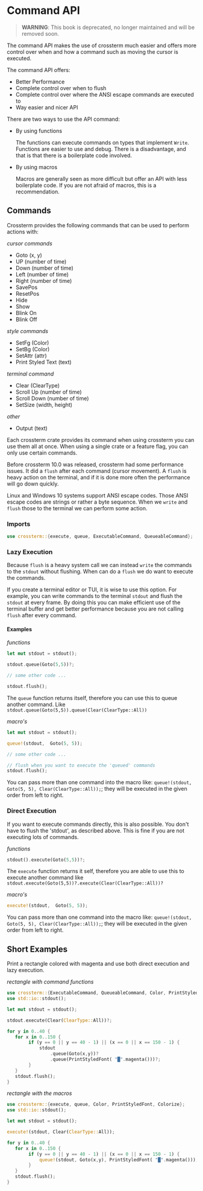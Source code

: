 # Command API

> **WARNING**: This book is deprecated, no longer maintained and will be
> removed soon.

The command API makes the use of crossterm much easier and offers more control over when and how a command such as moving the cursor is executed.

The command API offers:
- Better Performance
- Complete control over when to flush
- Complete control over where the ANSI escape commands are executed to
- Way easier and nicer API

There are two ways to use the API command:

- By using functions

    The functions can execute commands on types that implement `Write`. 
    Functions are easier to use and debug. There is a disadvantage, and that is that there is a boilerplate code involved. 
- By using macros

    Macros are generally seen as more difficult but offer an API with less boilerplate code. 
    If you are not afraid of macros, this is a recommendation.
    
## Commands
Crossterm provides the following commands that can be used to perform actions with:

_cursor commands_
- Goto (x, y)
- UP (number of time)
- Down (number of time)
- Left (number of time)
- Right (number of time)
- SavePos
- ResetPos
- Hide
- Show 
- Blink On
- Blink Off
    
_style commands_
- SetFg (Color)
- SetBg (Color)
- SetAttr (attr)
- Print Styled Text (text)

_terminal command_
- Clear (ClearType)
- Scroll Up (number of time)
- Scroll Down (number of time)
- SetSize (width, height)

_other_
- Output (text)

Each crossterm crate provides its command when using crossterm you can use them all at once. 
When using a single crate or a feature flag, you can only use certain commands.
 
Before crossterm 10.0 was released, crossterm had some performance issues. It did a `flush` after each command (cursor movement). 
A `flush` is heavy action on the terminal, and if it is done more often the performance will go down quickly.

Linux and Windows 10 systems support ANSI escape codes. 
Those ANSI escape codes are strings or rather a byte sequence.
When we `write` and `flush` those to the terminal we can perform some action. 

### Imports
```rust
use crossterm::{execute, queue, ExecutableCommand, QueueableCommand};
```
### Lazy Execution
Because `flush` is a heavy system call we can instead `write` the commands to the `stdout` without flushing. 
When can do a `flush` we do want to execute the commands.

If you create a terminal editor or TUI, it is wise to use this option. 
For example, you can write commands to the terminal `stdout` and flush the `stdout` at every frame. 
By doing this you can make efficient use of the terminal buffer and get better performance because you are not calling `flush` after every command. 

 #### Examples
 _functions_
 ```rust
let mut stdout = stdout();

stdout.queue(Goto(5,5))?;

// some other code ...

stdout.flush();
 ```
 
 The `queue` function returns itself, therefore you can use this to queue another command. 
 Like `stdout.queue(Goto(5,5)).queue(Clear(ClearType::All))`
 
 _macro's_
 ```rust  
let mut stdout = stdout();

queue!(stdout,  Goto(5, 5));

// some other code ...

// flush when you want to execute the 'queued' commands
stdout.flush();
 ```
 
You can pass more than one command into the macro like: `queue!(stdout,  Goto(5, 5), Clear(ClearType::All));`; they will be executed in the given order from left to right.
 
### Direct Execution

If you want to execute commands directly, this is also possible. You don't have to flush the 'stdout', as described above. 
This is fine if you are not executing lots of commands. 

_functions_
 ```rust 
stdout().execute(Goto(5,5))?;
 ```
 The `execute` function returns it self, therefore you are able to use this to execute another command 
 like `stdout.execute(Goto(5,5))?.execute(Clear(ClearType::All))?`
 
_macro's_
```rust
execute!(stdout,  Goto(5, 5));
```

 You can pass more than one command into the macro like: `queue!(stdout,  Goto(5, 5), Clear(ClearType::All));`; they will be executed in the given order from left to right.
 
 ## Short Examples
 
 Print a rectangle colored with magenta and use both direct execution and lazy execution.
 
 _rectangle with command functions_
 ```rust 
use crossterm::{ExecutableCommand, QueueableCommand, Color, PrintStyledFont, Colorize};
use std::io::stdout();

let mut stdout = stdout();

stdout.execute(Clear(ClearType::All))?;

for y in 0..40 {
    for x in 0..150 {
         if (y == 0 || y == 40 - 1) || (x == 0 || x == 150 - 1) {
             stdout
                 .queue(Goto(x,y))?
                 .queue(PrintStyledFont( "█".magenta()))?;
         }
    }
    stdout.flush();
}
 ```
 
 _rectangle with the macros_
 ```rust
use crossterm::{execute, queue, Color, PrintStyledFont, Colorize};
use std::io::stdout();

let mut stdout = stdout();

execute!(stdout, Clear(ClearType::All));

for y in 0..40 {
    for x in 0..150 {
         if (y == 0 || y == 40 - 1) || (x == 0 || x == 150 - 1) {
             queue!(stdout, Goto(x,y), PrintStyledFont( "█".magenta()));
         }
    }
    stdout.flush();
} 
 ```
